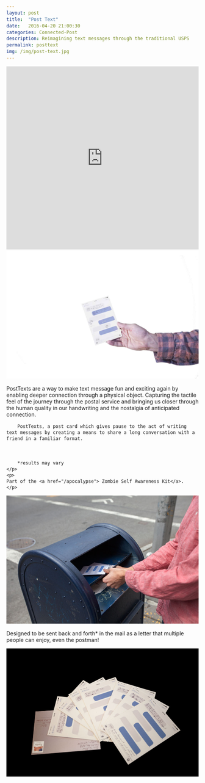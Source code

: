 ```yaml
---
layout: post
title:  "Post Text"
date:   2016-04-20 21:00:30
categories: Connected-Post  
description: Reimagining text messages through the traditional USPS
permalink: posttext
img: /img/post-text.jpg
---
```



<iframe class="p-break" width="100%" height="480" src="https://www.youtube.com/embed/ByNJDRRlVFU" frameborder="0" allowfullscreen></iframe>
<div class="col-sm-6">
	<img src="img/post-text.jpg" class="img-responsive icon center-block" alt="Responsive image">
</div>
<div class="col-sm-6">	
	<p class="text-sizing">
		PostTexts are a way to make text message fun and exciting again by enabling deeper connection through a physical object. Capturing the tactile feel of the journey through the postal service and bringing us closer through the human quality in our handwriting and the nostalgia of anticipated connection.

		PostTexts, a post card which gives pause to the act of writing text messages by creating a means to share a long conversation with a friend in a familiar format.

		

		*results may vary
	</p>
	<p>
	Part of the	<a href="/apocalypse"> Zombie Self Awareness Kit</a>. 
	</p>
</div>
<div class="col-sm-12">
	<img src="img/mailbox-place.jpg" class="img-responsive center-block p-break" alt="Responsive image">
</div>
<div class="col-sm-12">
	<p class="caption">
		Designed to be sent back and forth* in the mail as a letter that multiple people can enjoy, even the postman!
	</p>
</div>
<div class="col-sm-12">
	<img src="img/post-text-spread.jpg" class="img-responsive center-block p-break" alt="Responsive image">
</div>